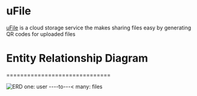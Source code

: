 # uFile
[uFile](https://aymammeri.github.io/uFile-client/) is a cloud storage service the makes sharing files easy by generating QR codes for uploaded files 

# Entity Relationship Diagram
==============================

![ERD one: user ----to---< many: files](https://photos.app.goo.gl/CSBVKaMPHMZxGtir6 "ERD")